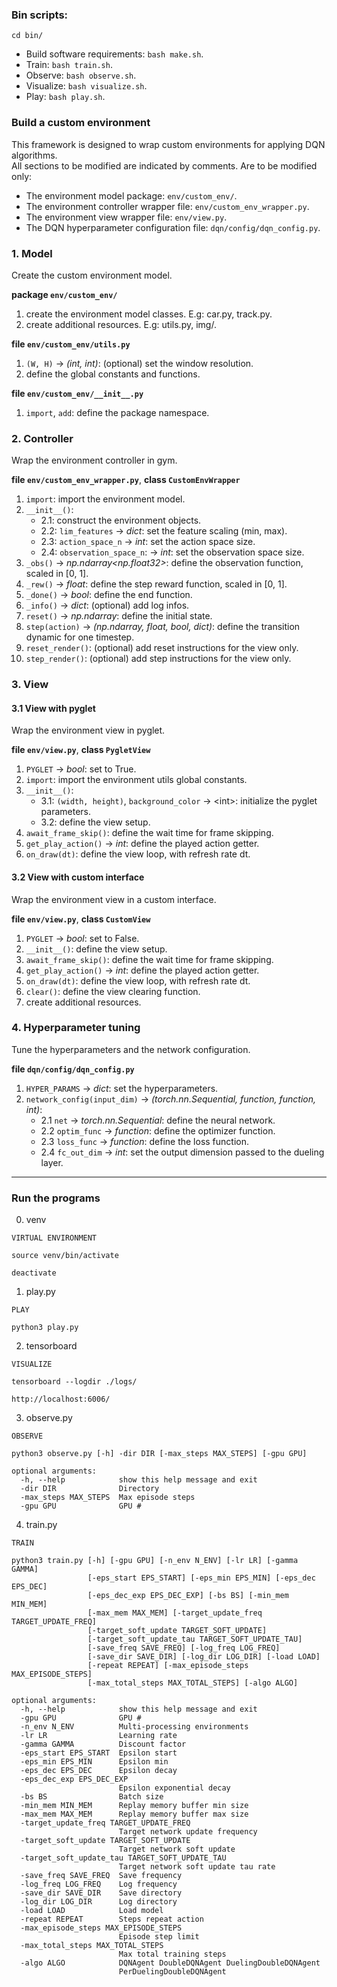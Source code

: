 ### Bin scripts:  

`cd bin/`  

- Build software requirements: `bash make.sh`.  
- Train: `bash train.sh`.  
- Observe: `bash observe.sh`.  
- Visualize: `bash visualize.sh`.  
- Play: `bash play.sh`.  

### Build a custom environment

This framework is designed to wrap custom environments for applying DQN algorithms.  
All sections to be modified are indicated by comments. Are to be modified only:  
- The environment model package: `env/custom_env/`.  
- The environment controller wrapper file: `env/custom_env_wrapper.py`.  
- The environment view wrapper file: `env/view.py`.  
- The DQN hyperparameter configuration file: `dqn/config/dqn_config.py`.  

### 1. Model

Create the custom environment model.  

**package `env/custom_env/`**  
1. create the environment model classes. E.g: car.py, track.py.  
2. create additional resources. E.g: utils.py, img/.  

**file `env/custom_env/utils.py`**  
1. `(W, H)` -> _(int, int)_: (optional) set the window resolution.  
2. define the global constants and functions.  

**file `env/custom_env/__init__.py`**  
1. `import`, `add`: define the package namespace.  

### 2. Controller

Wrap the environment controller in gym.  

**file `env/custom_env_wrapper.py`**, **class `CustomEnvWrapper`**   
1. `import`: import the environment model.  
2. `__init__()`:  
    - 2.1: construct the environment objects.  
    - 2.2: `lim_features` -> _dict_: set the feature scaling (min, max).  
    - 2.3: `action_space_n` -> _int_: set the action space size.  
    - 2.4: `observation_space_n`: -> _int_: set the observation space size.  
3. `_obs()` -> _np.ndarray<np.float32>_: define the observation function, scaled in [0, 1].  
4. `_rew()` -> _float_: define the step reward function, scaled in [0, 1].  
5. `_done()` -> _bool_: define the end function.  
6. `_info()` -> _dict_: (optional) add log infos.  
7. `reset()` -> _np.ndarray_: define the initial state.  
8. `step(action)` -> _(np.ndarray, float, bool, dict)_: define the transition dynamic for one timestep.  
9. `reset_render()`: (optional) add reset instructions for the view only.  
10. `step_render()`: (optional) add step instructions for the view only.  

### 3. View

#### 3.1 View with pyglet

Wrap the environment view in pyglet.  

**file `env/view.py`**, **class `PygletView`**   
1. `PYGLET` -> _bool_: set to True.  
2. `import`: import the environment utils global constants.  
3. `__init__()`:  
    - 3.1: `(width, height)`, `background_color` -> \<int>: initialize the pyglet parameters.  
    - 3.2: define the view setup.  
4. `await_frame_skip()`: define the wait time for frame skipping.  
5. `get_play_action()` -> _int_: define the played action getter.  
6. `on_draw(dt)`: define the view loop, with refresh rate dt.  

#### 3.2 View with custom interface

Wrap the environment view in a custom interface.  

**file `env/view.py`**, **class `CustomView`**   
1. `PYGLET` -> _bool_: set to False.  
2. `__init__()`: define the view setup.  
3. `await_frame_skip()`: define the wait time for frame skipping.  
4. `get_play_action()` -> _int_: define the played action getter.  
5. `on_draw(dt)`: define the view loop, with refresh rate dt.  
6. `clear()`: define the view clearing function.  
7. create additional resources.  

### 4. Hyperparameter tuning

Tune the hyperparameters and the network configuration.  

**file `dqn/config/dqn_config.py`**   
1. `HYPER_PARAMS` -> _dict_: set the hyperparameters.  
2. `network_config(input_dim)` -> _(torch.nn.Sequential, function, function, int)_:  
    - 2.1 `net` -> _torch.nn.Sequential_: define the neural network.  
    - 2.2 `optim_func` -> _function_: define the optimizer function.  
    - 2.3 `loss_func` -> _function_: define the loss function.  
    - 2.4 `fc_out_dim` -> _int_: set the output dimension passed to the dueling layer.  

****

### Run the programs

0. venv
```
VIRTUAL ENVIRONMENT

source venv/bin/activate

deactivate
```

1. play.py
```
PLAY

python3 play.py
```

2. tensorboard
```
VISUALIZE

tensorboard --logdir ./logs/

http://localhost:6006/
```

3. observe.py
```
OBSERVE

python3 observe.py [-h] -dir DIR [-max_steps MAX_STEPS] [-gpu GPU]

optional arguments:
  -h, --help            show this help message and exit
  -dir DIR              Directory
  -max_steps MAX_STEPS  Max episode steps
  -gpu GPU              GPU #
```

4. train.py
```
TRAIN

python3 train.py [-h] [-gpu GPU] [-n_env N_ENV] [-lr LR] [-gamma GAMMA]
                 [-eps_start EPS_START] [-eps_min EPS_MIN] [-eps_dec EPS_DEC]
                 [-eps_dec_exp EPS_DEC_EXP] [-bs BS] [-min_mem MIN_MEM]
                 [-max_mem MAX_MEM] [-target_update_freq TARGET_UPDATE_FREQ]
                 [-target_soft_update TARGET_SOFT_UPDATE]
                 [-target_soft_update_tau TARGET_SOFT_UPDATE_TAU]
                 [-save_freq SAVE_FREQ] [-log_freq LOG_FREQ]
                 [-save_dir SAVE_DIR] [-log_dir LOG_DIR] [-load LOAD]
                 [-repeat REPEAT] [-max_episode_steps MAX_EPISODE_STEPS]
                 [-max_total_steps MAX_TOTAL_STEPS] [-algo ALGO]

optional arguments:
  -h, --help            show this help message and exit
  -gpu GPU              GPU #
  -n_env N_ENV          Multi-processing environments
  -lr LR                Learning rate
  -gamma GAMMA          Discount factor
  -eps_start EPS_START  Epsilon start
  -eps_min EPS_MIN      Epsilon min
  -eps_dec EPS_DEC      Epsilon decay
  -eps_dec_exp EPS_DEC_EXP
                        Epsilon exponential decay
  -bs BS                Batch size
  -min_mem MIN_MEM      Replay memory buffer min size
  -max_mem MAX_MEM      Replay memory buffer max size
  -target_update_freq TARGET_UPDATE_FREQ
                        Target network update frequency
  -target_soft_update TARGET_SOFT_UPDATE
                        Target network soft update
  -target_soft_update_tau TARGET_SOFT_UPDATE_TAU
                        Target network soft update tau rate
  -save_freq SAVE_FREQ  Save frequency
  -log_freq LOG_FREQ    Log frequency
  -save_dir SAVE_DIR    Save directory
  -log_dir LOG_DIR      Log directory
  -load LOAD            Load model
  -repeat REPEAT        Steps repeat action
  -max_episode_steps MAX_EPISODE_STEPS
                        Episode step limit
  -max_total_steps MAX_TOTAL_STEPS
                        Max total training steps
  -algo ALGO            DQNAgent DoubleDQNAgent DuelingDoubleDQNAgent
                        PerDuelingDoubleDQNAgent
```
